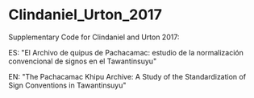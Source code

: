 # Clindaniel_Urton_2017
Supplementary Code for Clindaniel and Urton 2017:

ES: "El Archivo de quipus de Pachacamac: estudio de la normalización convencional de signos en el Tawantinsuyu"

EN: "The Pachacamac Khipu Archive: A Study of the Standardization of Sign Conventions in Tawantinsuyu"
